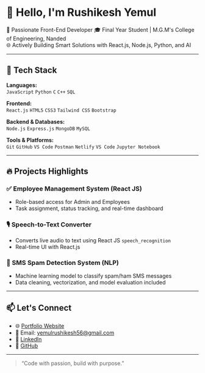 # 👋 Hello, I'm Rushikesh Yemul

🚀 Passionate Front-End Developer
🎓 Final Year Student | M.G.M's College of Engineering, Nanded  
🌐 Actively Building Smart Solutions with React.js, Node.js, Python, and AI  

---

## 🔧 Tech Stack

**Languages:**  
`JavaScript` `Python` `C` `C++` `SQL`  

**Frontend:**  
`React.js` `HTML5` `CSS3` `Tailwind CSS` `Bootstrap`  

**Backend & Databases:**  
`Node.js` `Express.js` `MongoDB` `MySQL`   

**Tools & Platforms:**  
`Git` `GitHub` `VS Code` `Postman` `Netlify` `VS Code` `Jupyter Notebook`  

---

## 🔥 Projects Highlights

### ✅ Employee Management System (React JS)
- Role-based access for Admin and Employees  
- Task assignment, status tracking, and real-time dashboard  

### 🎙️ Speech-to-Text Converter
- Converts live audio to text using React JS `speech_recognition`  
- Real-time UI with React.js  

### 🤖 SMS Spam Detection System (NLP)
- Machine learning model to classify spam/ham SMS messages  
- Data cleaning, vectorization, and model evaluation included  

---


## 📫 Let's Connect

- 🌐 [Portfolio Website](https://portfolio-rushikesh-yemul.netlify.app/)  
- 📧 Email: yemulrushikesh56@gmail.com  
- 💼 [LinkedIn](https://www.linkedin.com/in/rushikesh-yemul-51040322a/)  
- 🐙 [GitHub](https://github.com/rushikeshyemul)

---

> “Code with passion, build with purpose.”

